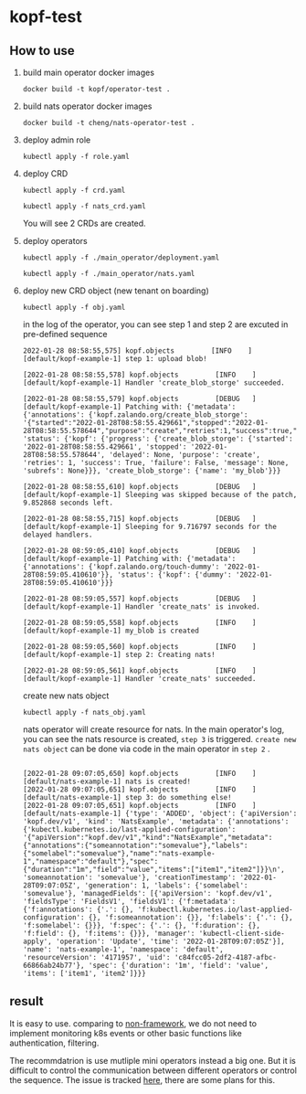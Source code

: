 # kopf-test
## How to use
1. build main operator docker images


	```
	docker build -t kopf/operator-test .
	```


2. build nats operator docker images

	```
	docker build -t cheng/nats-operator-test .
	```


3. deploy admin role


	```
	kubectl apply -f role.yaml

	```


4. deploy CRD


	```
	kubectl apply -f crd.yaml

	```


	```
	kubectl apply -f nats_crd.yaml

	```

	You will see 2 CRDs are created.
	[](pic.png)
5. deploy operators

	```
	kubectl apply -f ./main_operator/deployment.yaml

	```


	```
	kubectl apply -f ./main_operator/nats.yaml

	```

5. deploy new CRD object (new tenant on boarding)

	```
	kubectl apply -f obj.yaml

	```

	in the log of the operator, you can see step 1 and step 2 are excuted in pre-defined sequence
	
	```
	2022-01-28 08:58:55,575] kopf.objects         [INFO    ] [default/kopf-example-1] step 1: upload blob! 
	
	[2022-01-28 08:58:55,578] kopf.objects         [INFO    ] [default/kopf-example-1] Handler 'create_blob_storge' succeeded.

	[2022-01-28 08:58:55,579] kopf.objects         [DEBUG   ] [default/kopf-example-1] Patching with: {'metadata': {'annotations': {'kopf.zalando.org/create_blob_storge': '{"started":"2022-01-28T08:58:55.429661","stopped":"2022-01-28T08:58:55.578644","purpose":"create","retries":1,"success":true,"failure":false}'}}, 'status': {'kopf': {'progress': {'create_blob_storge': {'started': '2022-01-28T08:58:55.429661', 'stopped': '2022-01-28T08:58:55.578644', 'delayed': None, 'purpose': 'create', 'retries': 1, 'success': True, 'failure': False, 'message': None, 'subrefs': None}}}, 'create_blob_storge': {'name': 'my_blob'}}}

	[2022-01-28 08:58:55,610] kopf.objects         [DEBUG   ] [default/kopf-example-1] Sleeping was skipped because of the patch, 9.852868 seconds left.

	[2022-01-28 08:58:55,715] kopf.objects         [DEBUG   ] [default/kopf-example-1] Sleeping for 9.716797 seconds for the delayed handlers.

	[2022-01-28 08:59:05,410] kopf.objects         [DEBUG   ] [default/kopf-example-1] Patching with: {'metadata': {'annotations': {'kopf.zalando.org/touch-dummy': '2022-01-28T08:59:05.410610'}}, 'status': {'kopf': {'dummy': '2022-01-28T08:59:05.410610'}}}

	[2022-01-28 08:59:05,557] kopf.objects         [DEBUG   ] [default/kopf-example-1] Handler 'create_nats' is invoked.

	[2022-01-28 08:59:05,558] kopf.objects         [INFO    ] [default/kopf-example-1] my_blob is created 

	[2022-01-28 08:59:05,560] kopf.objects         [INFO    ] [default/kopf-example-1] step 2: Creating nats! 

	[2022-01-28 08:59:05,561] kopf.objects         [INFO    ] [default/kopf-example-1] Handler 'create_nats' succeeded.
	```
	
	create new nats object  
	
	```
	kubectl apply -f nats_obj.yaml

	```

	nats operator will create resource for nats. In the main operator's log, you can see the nats resource is created, `step 3` is triggered.  `create new nats object` can be done via code in the main operator in `step 2` .
	
	```
	
	[2022-01-28 09:07:05,650] kopf.objects         [INFO    ] [default/nats-example-1] nats is created! 
	[2022-01-28 09:07:05,651] kopf.objects         [INFO    ] [default/nats-example-1] step 3: do something else! 
	[2022-01-28 09:07:05,651] kopf.objects         [INFO    ] [default/nats-example-1] {'type': 'ADDED', 'object': {'apiVersion': 'kopf.dev/v1', 'kind': 'NatsExample', 'metadata': {'annotations': {'kubectl.kubernetes.io/last-applied-configuration': '{"apiVersion":"kopf.dev/v1","kind":"NatsExample","metadata":{"annotations":{"someannotation":"somevalue"},"labels":{"somelabel":"somevalue"},"name":"nats-example-1","namespace":"default"},"spec":{"duration":"1m","field":"value","items":["item1","item2"]}}\n', 'someannotation': 'somevalue'}, 'creationTimestamp': '2022-01-28T09:07:05Z', 'generation': 1, 'labels': {'somelabel': 'somevalue'}, 'managedFields': [{'apiVersion': 'kopf.dev/v1', 'fieldsType': 'FieldsV1', 'fieldsV1': {'f:metadata': {'f:annotations': {'.': {}, 'f:kubectl.kubernetes.io/last-applied-configuration': {}, 'f:someannotation': {}}, 'f:labels': {'.': {}, 'f:somelabel': {}}}, 'f:spec': {'.': {}, 'f:duration': {}, 'f:field': {}, 'f:items': {}}}, 'manager': 'kubectl-client-side-apply', 'operation': 'Update', 'time': '2022-01-28T09:07:05Z'}], 'name': 'nats-example-1', 'namespace': 'default', 'resourceVersion': '4171957', 'uid': 'c84fcc05-2df2-4187-afbc-66866ab24b77'}, 'spec': {'duration': '1m', 'field': 'value', 'items': ['item1', 'item2']}}}

	```
 
## result
It is easy to use. comparing to [non-framework](https://github.com/relaxdiego/python-based-operator/blob/main/src/python_based_operator/operator.py), we do not need to implement monitoring k8s events or other basic functions like authentication, filtering.

The recommdatrion is use mutliple mini operators instead a big one. But it is difficult to control the communication between different operators or control the sequence. The issue is tracked [here](https://github.com/nolar/kopf/issues/317), there are some plans for this.
	
	
	
	
	
	
